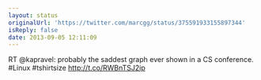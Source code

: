```yaml
---
layout: status
originalUrl: 'https://twitter.com/marcgg/status/375591933155897344'
isReply: false
date: 2013-09-05 12:11:09
---
```


RT @kapravel: probably the saddest graph ever shown in a CS conference. #Linux #tshirtsize http://t.co/RWBnTSJ2ip
